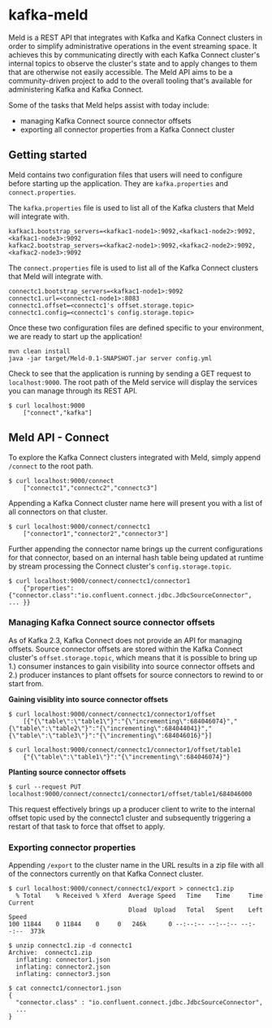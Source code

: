 # kafka-meld
Meld is a REST API that integrates with Kafka and Kafka Connect clusters in order to simplify administrative operations in the event streaming space. It achieves this by communicating directly with each Kafka Connect cluster's internal topics to observe the cluster's state and to apply changes to them that are otherwise not easily accessible. The Meld API aims to be a community-driven project to add to the overall tooling that's available for administering Kafka and Kafka Connect.

Some of the tasks that Meld helps assist with today include:
- managing Kafka Connect source connector offsets
- exporting all connector properties from a Kafka Connect cluster

## Getting started
Meld contains two configuration files that users will need to configure before starting up the application. They are `kafka.properties` and `connect.properties`.

The `kafka.properties` file is used to list all of the Kafka clusters that Meld will integrate with.
```
kafkac1.bootstrap_servers=<kafkac1-node1>:9092,<kafkac1-node2>:9092,<kafkac1-node3>:9092
kafkac2.bootstrap_servers=<kafkac2-node1>:9092,<kafkac2-node2>:9092,<kafkac2-node3>:9092
```

The `connect.properties` file is used to list all of the Kafka Connect clusters that Meld will integrate with.
```
connectc1.bootstrap_servers=<kafkac1-node1>:9092
connectc1.url=<connectc1-node1>:8083
connectc1.offset=<connectc1's offset.storage.topic>
connectc1.config=<connectc1's config.storage.topic>
````

Once these two configuration files are defined specific to your environment, we are ready to start up the application! 

```
mvn clean install
java -jar target/Meld-0.1-SNAPSHOT.jar server config.yml
```

Check to see that the application is running by sending a GET request to `localhost:9000`. The root path of the Meld service will display the services you can manage through its REST API.

```
$ curl localhost:9000
    ["connect","kafka"]
```

## Meld API - Connect

To explore the Kafka Connect clusters integrated with Meld, simply append `/connect` to the root path.

```
$ curl localhost:9000/connect
    ["connectc1","connectc2","connectc3"]
```

Appending a Kafka Connect cluster name here will present you with a list of all connectors on that cluster.
```
$ curl localhost:9000/connect/connectc1
    ["connector1","connector2","connector3"]
```

Further appending the connector name brings up the current configurations for that connector, based on an internal hash table being updated at runtime by stream processing the Connect cluster's `config.storage.topic`.

```
$ curl localhost:9000/connect/connectc1/connector1
    {"properties":{"connector.class":"io.confluent.connect.jdbc.JdbcSourceConnector", ... }}
```

### Managing Kafka Connect source connector offsets
As of Kafka 2.3, Kafka Connect does not provide an API for managing offsets. Source connector offsets are stored within the Kafka Connect cluster's `offset.storage.topic`, which means that it is possible to bring up 1.) consumer instances to gain visibility into source connector offsets and 2.) producer instances to plant offsets for source connectors to rewind to or start from.

**Gaining visiblity into source connector offsets**
```
$ curl localhost:9000/connect/connectc1/connector1/offset
    [{"{\"table\":\"table1\"}":"{\"incrementing\":684046074}","{\"table\":\"table2\"}":"{\"incrementing\":684044041}","{\"table\":\"table3\"}":"{\"incrementing\":684046016}"}]

$ curl localhost:9000/connect/connectc1/connector1/offset/table1
    {"{\"table\":\"table1\"}":"{\"incrementing\":684046074}"}
```

**Planting source connector offsets**
```
$ curl --request PUT localhost:9000/connect/connectc1/connector1/offset/table1/684046000
```
This request effectively brings up a producer client to write to the internal offset topic used by the connectc1 cluster and subsequently triggering a restart of that task to force that offset to apply.

### Exporting connector properties

Appending `/export` to the cluster name in the URL results in a zip file with all of the connectors currently on that Kafka Connect cluster.

```
$ curl localhost:9000/connect/connectc1/export > connectc1.zip
  % Total    % Received % Xferd  Average Speed   Time    Time     Time  Current
                                 Dload  Upload   Total   Spent    Left  Speed
100 11844    0 11844    0     0   246k      0 --:--:-- --:--:-- --:--:--  373k

$ unzip connectc1.zip -d connectc1
Archive:  connectc1.zip
  inflating: connector1.json
  inflating: connector2.json
  inflating: connector3.json

$ cat connectc1/connector1.json
{
  "connector.class" : "io.confluent.connect.jdbc.JdbcSourceConnector",
  ...
}
```